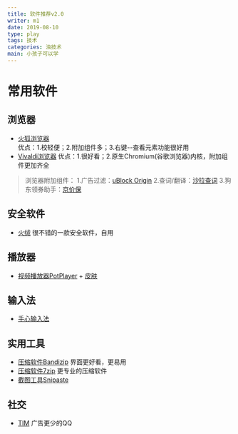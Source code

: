 ```yaml
---
title: 软件推荐v2.0
writer: m1
date: 2019-08-10
type: play
tags: 技术
categories: 浊技术
main: 小孩子可以学
---
```

# 常用软件
## 浏览器
* [火狐浏览器](https://www.mozilla.org/zh-CN/firefox/)  
    优点：1.校轻便；2.附加组件多；3.右键--查看元素功能很好用
* [Vivaldi浏览器](https://vivaldi.com/zh-hans/)
    优点：1.很好看；2.原生Chromium(谷歌浏览器)内核，附加组件更加齐全
> 浏览器附加组件：
> 1.广告过滤：[uBlock Origin](https://addons.mozilla.org/zh-CN/firefox/addon/ublock-origin/)
> 2.查词/翻译：[沙拉查词](https://saladict.crimx.com/)
> 3.狗东领券助手：[京价保](https://jjb.im/)

## 安全软件
* [火绒](https://www.huorong.cn/) 很不错的一款安全软件，自用

## 播放器
* [视频播放器PotPlayer](http://potplayer.daum.net/?lang=zh_CN) + [皮肤](http://ous0jv9wu.bkt.clouddn.com/modern_x_for_potplayer_update_by_illequal-d9a1sdy.zip)

## 输入法
* [手心输入法](http://www.xinshuru.com/)

## 实用工具
* [压缩软件Bandizip](https://www.bandisoft.com/bandizip/) 界面更好看，更易用
* [压缩软件7zip](https://sparanoid.com/lab/7z/) 更专业的压缩软件
* [截图工具Snipaste](https://zh.snipaste.com/)

## 社交
* [TIM](https://office.qq.com/) 广告更少的QQ


